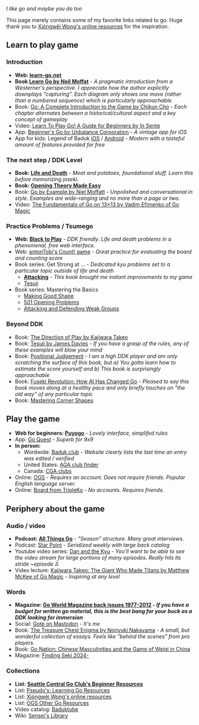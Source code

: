 *I like go and maybe you do too*

This page merely contains some of my favorite links related to go. Huge thank you to [Xióngwěi Wong's online resources](https://weiqi.soumyak4.in/posts/weiqi-resources/) for the inspiration.

## Learn to play game

### Introduction

- **Web: [learn-go.net](https://www.learn-go.net/)**
- **Book [Learn Go by Neil Moffat](https://www.learngo.co.uk/Books.php?Book=1)** - *A pragmatic introduction from a Westerner's perspective. I appreciate how the author explicitly downplays "capturing". Each diagram only shows one move (rather than a numbered sequence) which is particularly approachable.*
- Book: [Go: A Complete Introduction to the Game by Chikun Cho](https://www.biblio.com/9784906574506) -  *Each chapter alternates between a historical/cultural aspect and a key concept of gameplay*
- Video: [Learn To Play Go! A Guide for Beginners by In Sente](https://www.youtube.com/watch?v=xMshtO8h7RU)
- App: [Beginner's Go by Unbalance Corporation](http://itunes.apple.com/us/app/id381699789?mt=8) - *A vintage app for iOS*
- App for kids: Legend of Baduk [iOS](https://apps.apple.com/us/app/legend-of-baduk/id6502744705) / [Android](https://play.google.com/store/apps/details?id=kr.or.baduk.lob&hl=en_US&pli=1) - *Modern with a tasteful amount of features provided for free*

### The next step / DDK Level

- **Book: [Life and Death](https://www.biblio.com/9784906574131)** - *Meat and potatoes, foundational stuff. Learn this before memorizing joseki.*
- **Book: [Opening Theory Made Easy](https://www.biblio.com/9784906574360)**
- Book: [Go by Example by Niel Moffatt](https://www.amazon.com/Go-by-Example/dp/1453851259/) - *Unpolished and conversational in style. Examples are wide-ranging and no more than a page or two.*
- Video: [The Fundamentals of Go on 13×13 by Vadim Efimenko of Go Magic](https://gomagic.org/courses/the-fundamentals-of-go-on-13x13/)

### Practice Problems / Tsumego

- **Web: [Black to Play](https://blacktoplay.com/)** - *DDK friendly. Life and death problems in a phenomenal, free web interface.*
- Web: [antonTobi's Count! game](https://count.antontobi.com/) - *Great practice for evaluating the board and counting score*
- Book series: Get Strong at ... - *Dedicated kyu problems set to a particular topic outside of life and death*
    - **[Attacking](https://www.biblio.com/9784906574605)** - *This book brought me instant improvements to my game*
    - [Tesuji](https://www.biblio.com/9784906574568)
- Book series: Mastering the Basics
    - [Making Good Shape](https://www.biblio.com/9784906574735)
    - [501 Opening Problems](https://kiseidopublishing.com/master.htm#K71)
    - [Attacking and Defending Weak Groups ](https://biblio.com/4906574882)

### Beyond DDK

- Book: [The Direction of Play by Kajiwara Takeo](https://senseis.xmp.net/?TheDirectionOfPlay)
- Book: [Tesuji by James Davies](https://www.biblio.com/9784906574124) - *If you have a grasp of the rules, any of these examples will blow your mind*
- Book: [Positional Judgement](https://www.biblio.com/book/positional-judgement-nine-dan-cho-chikun/d/1295610665) - *I am a high DDK player and am only scratching the surface of this book, but a) You gotta learn how to estimate the score yourself and b) This book is surprisingly approachable*
- Book: [Fuseki Revolution: How AI Has Changed Go](https://www.biblio.com/book/fuseki-revolution-how-ai-has-changed/d/1679236563) - *Pleased to say this book moves along at a healthy pace and only briefly touches on "the old way" of any particular topic*
- Book: [Mastering Corner Shapes](https://www.biblio.com/booksearch/keyisbn/9798895876336)

## Play the game

- **Web for beginners: [Puyogo](https://puyogo.app/en/)** - *Lovely interface, simplifed rules*
- App: [Go Quest](https://apps.apple.com/us/app/goquest/id834841918) - *Superb for 9x9*
- **In person:**
    - Wordwide: [Baduk.club](https://baduk.club/welcome) - *Website clearly lists the last time an entry was edited / verified*
    - United States: [AGA club finder](https://usgo.org/content.aspx?page_id=225)
    - Canada: [CGA clubs](https://leago.gg/cga/clubs)
- Online: [OGS](https://online-go.com/) - *Requires an account. Does not require friends. Popular English language server.*
- Online: [Board from TripleKo](https://board.tripleko.com/) - *No accounts. Requires friends.*

## Periphery about the game

### Audio / video

- **Podcast: [All Things Go](https://allthingsgogame.alitu.com/)** - *"Season" structure. Many great interviews.*
- Podcast: [Star Point](https://starpointbaduk.com/) - *Serialized weekly with large back catalog*
- Youtube video series: [Dan and the Kyu](https://www.youtube.com/@DanandtheKyu) - *You'll want to be able to see the video stream for large portions of many episodes. Really hits its stride ~episode 3.*
- Video lecture: [Kajiwara Takeo: The Giant Who Made Titans by Matthew McKee of Go Magic](https://gomagic.org/courses/kajiwara-takeo/) - *Inspiring at any level*

### Words

- **Magazine: [Go World Magazine back issues 1977-2012](https://kiseidodigital.gumroad.com/l/gwa) - *If you have a budget for written go material, this is the best bang for your buck as a DDK looking for immersion***
- Social: [Gote on Mastodon](https://social.seattle.wa.us/home) - *It's me*
- Book: [The Treasure Chest Enigma by Noriyuki Nakayama](https://senseis.xmp.net/?TheTreasureChestEnigma) - *A small, but wonderful collection of essays. Feels like "behind the scenes" from pro players.*
- Book: [Go Nation: Chinese Masculinities and the Game of Weiqi in China](https://www.biblio.com/9780520276321)
- Magazine: [Finding Seki 2024-](https://www.etsy.com/shop/FindingSeki)

### Collections

- **List: [Seattle Central Go Club's Beginner Resources](https://sites.google.com/view/soyouaskedaboutmyfavoritegame/beginner-resources)**
- List: [Pseudo's: Learning Go Resources](https://docs.google.com/document/d/1AJKGbLuyCwqqAa34BtRodT6pJrXp0y8rbxUQJLqhvC0/mobilebasic)
- List: [Xióngwěi Wong's online resources](https://weiqi.soumyak4.in/posts/weiqi-resources/)
- List: [OGS Other Go Resources](https://online-go.com/docs/other-go-resources)
- Video catalog: [Baduktube](https://baduktube.soumyak4.in/)
- Wiki: [Sensei's Library](https://senseis.xmp.net/)
